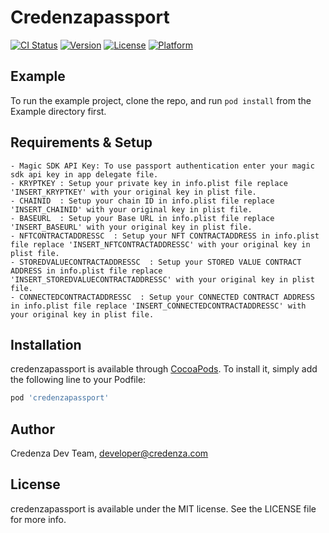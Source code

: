 # Credenzapassport

[![CI Status](https://img.shields.io/travis/sandyUPGRADED/credenzapassport.svg?style=flat)](https://travis-ci.org/sandyUPGRADED/credenzapassport)
[![Version](https://img.shields.io/cocoapods/v/credenzapassport.svg?style=flat)](https://cocoapods.org/pods/credenzapassport)
[![License](https://img.shields.io/cocoapods/l/credenzapassport.svg?style=flat)](https://cocoapods.org/pods/credenzapassport)
[![Platform](https://img.shields.io/cocoapods/p/credenzapassport.svg?style=flat)](https://cocoapods.org/pods/credenzapassport)

## Example

To run the example project, clone the repo, and run `pod install` from the Example directory first.

## Requirements & Setup

    - Magic SDK API Key: To use passport authentication enter your magic sdk api key in app delegate file.
    - KRYPTKEY : Setup your private key in info.plist file replace 'INSERT_KRYPTKEY' with your original key in plist file.
    - CHAINID  : Setup your chain ID in info.plist file replace 'INSERT_CHAINID' with your original key in plist file.
    - BASEURL  : Setup your Base URL in info.plist file replace 'INSERT_BASEURL' with your original key in plist file.
    - NFTCONTRACTADDRESSC  : Setup your NFT CONTRACTADDRESS in info.plist file replace 'INSERT_NFTCONTRACTADDRESSC' with your original key in plist file.
    - STOREDVALUECONTRACTADDRESSC  : Setup your STORED VALUE CONTRACT ADDRESS in info.plist file replace 'INSERT_STOREDVALUECONTRACTADDRESSC' with your original key in plist file.
    - CONNECTEDCONTRACTADDRESSC  : Setup your CONNECTED CONTRACT ADDRESS in info.plist file replace 'INSERT_CONNECTEDCONTRACTADDRESSC' with your original key in plist file.
## Installation

credenzapassport is available through [CocoaPods](https://cocoapods.org). To install
it, simply add the following line to your Podfile:

```ruby
pod 'credenzapassport'
```

## Author

Credenza Dev Team, developer@credenza.com

## License

credenzapassport is available under the MIT license. See the LICENSE file for more info.
